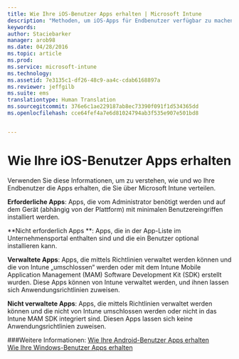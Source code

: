 ```yaml
---
title: Wie Ihre iOS-Benutzer Apps erhalten | Microsoft Intune
description: "Methoden, um iOS-Apps für Endbenutzer verfügbar zu machen."
keywords: 
author: Staciebarker
manager: arob98
ms.date: 04/28/2016
ms.topic: article
ms.prod: 
ms.service: microsoft-intune
ms.technology: 
ms.assetid: 7e3135c1-df26-48c9-aa4c-cdab6168897a
ms.reviewer: jeffgilb
ms.suite: ems
translationtype: Human Translation
ms.sourcegitcommit: 376e6c1ae229187ab8ec73390f091f1d534365dd
ms.openlocfilehash: cce64fef4a7e6d81024794ab3f535e907e501bd8


---
```



# Wie Ihre iOS-Benutzer Apps erhalten

Verwenden Sie diese Informationen, um zu verstehen, wie und wo Ihre Endbenutzer die Apps erhalten, die Sie über Microsoft Intune verteilen. 

**Erforderliche Apps**: Apps, die vom Administrator benötigt werden und auf dem Gerät (abhängig von der Plattform) mit minimalen Benutzereingriffen installiert werden.

**Nicht erforderlich Apps **: Apps, die in der App-Liste im Unternehmensportal enthalten sind und die ein Benutzer optional installieren kann.

**Verwaltete Apps**: Apps, die mittels Richtlinien verwaltet werden können und die von Intune „umschlossen“ werden oder mit dem Intune Mobile Application Management (MAM) Software Development Kit (SDK) erstellt wurden. Diese Apps können von Intune verwaltet werden, und ihnen lassen sich Anwendungsrichtlinien zuweisen.

**Nicht verwaltete Apps**: Apps, die mittels Richtlinien verwaltet werden können und die nicht von Intune umschlossen werden oder nicht in das Intune MAM SDK integriert sind. Diesen Apps lassen sich keine Anwendungsrichtlinien zuweisen.

###Weitere Informationen:
[Wie Ihre Android-Benutzer Apps erhalten](how-your-android-users-get-their-apps.md)</br>
[Wie Ihre Windows-Benutzer Apps erhalten](how-your-windows-users-get-their-apps.md)


<!--HONumber=Jul16_HO3-->


